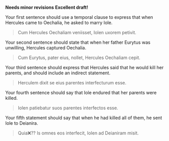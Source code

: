 **Needs minor revisions**
**Excellent draft!**

Your first sentence should use a temporal clause to express that when Hercules came to Oechalia, he asked to marry Iole.

> Cum Hercules Oechaliam veniisset, Iolen uxorem petivit.

Your second sentence should state that when her father Eurytus was unwilling, Hercules captured Oechalia.
> Cum Eurytus, pater eius, nollet, Hercules Oechaliam cepit.

Your third sentence should express that Hercules said that he would kill her parents, and should include an indirect statement.
> Herculem dixit se eius parentes interfecturum esse.

Your fourth sentence should say that Iole endured that her parents were killed.
> Iolen patiebatur suos parentes interfectos esse.

Your fifth statement should say that when he had killed all of them, he sent Iole to Deianira.
> Quia❌?? Is omnes eos interfecit, Iolen ad Deianiram misit.
